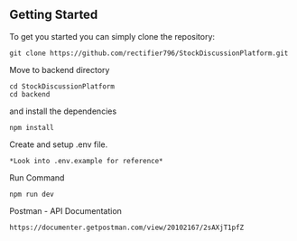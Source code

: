 ## Getting Started
To get you started you can simply clone the repository:

```
git clone https://github.com/rectifier796/StockDiscussionPlatform.git
```
Move to backend directory
```
cd StockDiscussionPlatform
cd backend
```
and install the dependencies
```
npm install
```
Create and setup .env file.
```
*Look into .env.example for reference*
```
Run Command
```
npm run dev
```

Postman - API Documentation
```
https://documenter.getpostman.com/view/20102167/2sAXjT1pfZ
```

